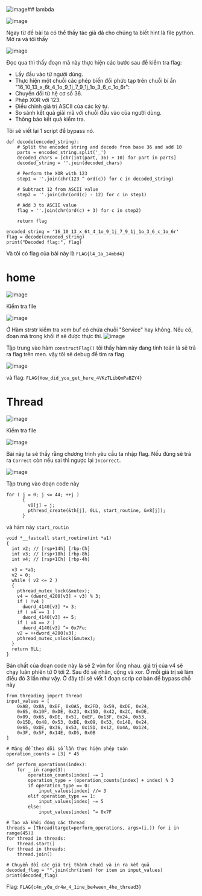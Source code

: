 ![image](https://github.com/daglongg/Wanictf/assets/138242812/d8286ed8-92df-44d4-b4b0-71b8cebd3998)## lambda

![image](https://github.com/daglongg/Wanictf/assets/138242812/7634899f-9e4d-48cc-b2df-20d580a9118d)

Ngay từ đề bài ta có thể thấy tác giả đã cho chúng ta biết hint là file python. Mở ra và tôi thấy 

![image](https://github.com/daglongg/Wanictf/assets/138242812/3d697d20-f81e-4306-9ba8-aef74dcd4eef)

Đọc qua thì thấy đoạn mã này thực hiện các bước sau để kiểm tra flag:

* Lấy đầu vào từ người dùng.
* Thực hiện một chuỗi các phép biến đổi phức tạp trên chuỗi bí ẩn "16_10_13_x_6t_4_1o_9_1j_7_9_1j_1o_3_6_c_1o_6r":
* Chuyển đổi từ hệ cơ số 36.
* Phép XOR với 123.
* Điều chỉnh giá trị ASCII của các ký tự.
* So sánh kết quả giải mã với chuỗi đầu vào của người dùng.
* Thông báo kết quả kiểm tra.

Tôi sẽ viết lại 1 script để bypass nó.

```
def decode(encoded_string):
    # Split the encoded string and decode from base 36 and add 10
    parts = encoded_string.split('_')
    decoded_chars = [chr(int(part, 36) + 10) for part in parts]
    decoded_string = ''.join(decoded_chars)

    # Perform the XOR with 123
    step1 = ''.join(chr(123 ^ ord(c)) for c in decoded_string)
    
    # Subtract 12 from ASCII value
    step2 = ''.join(chr(ord(c) - 12) for c in step1)
    
    # Add 3 to ASCII value
    flag = ''.join(chr(ord(c) + 3) for c in step2)
    
    return flag

encoded_string = '16_10_13_x_6t_4_1o_9_1j_7_9_1j_1o_3_6_c_1o_6r'
flag = decode(encoded_string)
print("Decoded flag:", flag)
```
Và tôi có flag của bài này là `FLAG{l4_1a_14mbd4}`

# home

![image](https://github.com/daglongg/Wanictf/assets/138242812/66e3a6d1-4d0a-4453-9b03-eda0b5897446)

Kiểm tra file 

![image](https://github.com/daglongg/Wanictf/assets/138242812/1c31df6a-6b9d-41b7-b5d7-8ec740eb1a43)

Ở Hàm strstr kiểm tra xem buf có chứa chuỗi "Service" hay không. Nếu có, đoạn mã trong khối if sẽ được thực thi. 
![image](https://github.com/daglongg/Wanictf/assets/138242812/1c8fe92b-abcd-463e-ac03-7ff6b65b019a)

Tập trung vào hàm `constructFlag()` tôi thấy hàm này đang tính toán là sẽ trả ra flag trên men. vậy tôi sẽ debug để tìm ra flag

![image](https://github.com/daglongg/Wanictf/assets/138242812/cd44a108-8566-49ec-8479-9cb3a97dab61)

và flag: `FLAG{How_did_you_get_here_4VKzTLibQmPaBZY4}`

# Thread

![image](https://github.com/daglongg/Wanictf/assets/138242812/e4f5826b-226f-439f-a337-f2df90a9a619)

Kiểm tra file 

![image](https://github.com/daglongg/Wanictf/assets/138242812/c3c1762d-e07b-4acc-9282-97a8e35a6f11)

Bài này ta sẽ thấy rằng chương trình yêu cầu ta nhập flag. Nếu đúng sẽ trả ra `Correct` còn nếu sai thì ngược lại `Incorrect`.

![image](https://github.com/daglongg/Wanictf/assets/138242812/399625d9-2606-4101-a48d-9928792e55c3)

Tập trung vào đoạn code này

```
for ( j = 0; j <= 44; ++j )
      {
        v8[j] = j;
        pthread_create(&th[j], 0LL, start_routine, &v8[j]);
      }
```
và hàm này `start_routin`
```
void *__fastcall start_routine(int *a1)
{
  int v2; // [rsp+14h] [rbp-Ch]
  int v3; // [rsp+18h] [rbp-8h]
  int v4; // [rsp+1Ch] [rbp-4h]

  v3 = *a1;
  v2 = 0;
  while ( v2 <= 2 )
  {
    pthread_mutex_lock(&mutex);
    v4 = (dword_4200[v3] + v3) % 3;
    if ( !v4 )
      dword_4140[v3] *= 3;
    if ( v4 == 1 )
      dword_4140[v3] += 5;
    if ( v4 == 2 )
      dword_4140[v3] ^= 0x7Fu;
    v2 = ++dword_4200[v3];
    pthread_mutex_unlock(&mutex);
  }
  return 0LL;
}
```
Bản chất của đoạn code này là sẽ 2 vòn for lồng nhau. giá trị của v4 sẽ chạy luân phiên từ 0 tới 2. Sau đó sẽ nhân, cộng và xor. Ở mỗi giá trị sẽ làm điều đó 3 lần như vậy. Ở đây tôi sẽ viết 1 đoạn scrip cơ bản để bypass chỗ này 
```
from threading import Thread
input_values = [
    0xA8, 0x8A, 0xBF, 0x0A5, 0x2FD, 0x59, 0xDE, 0x24,
    0x65, 0x10F, 0xDE, 0x23, 0x15D, 0x42, 0x2C, 0xDE,
    0x09, 0x65, 0xDE, 0x51, 0xEF, 0x13F, 0x24, 0x53,
    0x15D, 0x48, 0x53, 0xDE, 0x09, 0x53, 0x14B, 0x24,
    0x65, 0xDE, 0x36, 0x53, 0x15D, 0x12, 0x4A, 0x124,
    0x3F, 0x5F, 0x14E, 0xD5, 0x0B
]

# Mảng để theo dõi số lần thực hiện phép toán
operation_counts = [3] * 45

def perform_operations(index):
    for _ in range(3):
        operation_counts[index] -= 1
        operation_type = (operation_counts[index] + index) % 3
        if operation_type == 0:
            input_values[index] //= 3
        elif operation_type == 1:
            input_values[index] -= 5
        else:
            input_values[index] ^= 0x7F

# Tạo và khởi động các thread
threads = [Thread(target=perform_operations, args=(i,)) for i in range(45)]
for thread in threads:
    thread.start()
for thread in threads:
    thread.join()

# Chuyển đổi các giá trị thành chuỗi và in ra kết quả
decoded_flag = "".join(chr(item) for item in input_values)
print(decoded_flag)
```
Flag: `FLAG{c4n_y0u_dr4w_4_1ine_be4ween_4he_thread3}`
